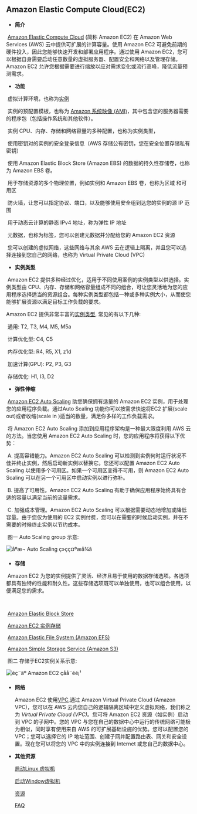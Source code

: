 ## Amazon Elastic Compute Cloud(EC2)

- **简介**

​      [Amazon Elastic Compute Cloud](https://docs.aws.amazon.com/ec2/index.html)  (简称 Amazon EC2)  在 Amazon Web Services (AWS) 云中提供可扩展的计算容量。使用 Amazon EC2 可避免前期的硬件投入，因此您能够快速开发和部署应用程序。通过使用 Amazon EC2，您可以根据自身需要启动任意数量的虚拟服务器、配置安全和网络以及管理存储。Amazon EC2 允许您根据需要进行缩放以应对需求变化或流行高峰，降低流量预测需求。



- **功能**

​      虚拟计算环境，也称为[实例](https://docs.aws.amazon.com/zh_cn/AWSEC2/latest/UserGuide/ec2-instances-and-amis.html)

​      实例的预配置模板，也称为 [Amazon 系统映像 (AMI)](https://docs.aws.amazon.com/zh_cn/AWSEC2/latest/UserGuide/AMIs.html)，其中包含您的服务器需要的程序包（包括操作系统和其他软件）。

​      实例 CPU、内存、存储和网络容量的多种配置，也称为实例类型，

​      使用密钥对的实例的安全登录信息（AWS 存储公有密钥，您在安全位置存储私有密钥）

​      使用 Amazon Elastic Block Store (Amazon EBS) 的数据的持久性存储卷，也称为 Amazon EBS 卷。

​      用于存储资源的多个物理位置，例如实例和 Amazon EBS 卷，也称为区域 和可用区

​      防火墙，让您可以指定协议、端口，以及能够使用安全组到达您的实例的源 IP 范围

​      用于动态云计算的静态 IPv4 地址，称为弹性 IP 地址

​      元数据，也称为标签，您可以创建元数据并分配给您的 Amazon EC2 资源

​      您可以创建的虚拟网络，这些网络与其余 AWS 云在逻辑上隔离，并且您可以选择连接到您自己的网络，也称为 Virtual Private Cloud (VPC)



- **实例类型**

​    Amazon EC2 提供多种经过优化，适用于不同使用案例的实例类型以供选择。实例类型由 CPU、内存、存储和网络容量组成不同的组合，可让您灵活地为您的应用程序选择适当的资源组合。每种实例类型都包括一种或多种实例大小，从而使您能够扩展资源以满足目标工作负载的要求。

   Amazon EC2 提供非常丰富的[实例类型](https://aws.amazon.com/cn/ec2/instance-types/), 常见的有以下几种:

​    通用: T2, T3, M4, M5, M5a

​    计算优化型: C4, C5

​    内存优化型:  R4, R5, X1, z1d

​    加速计算(GPU): P2, P3, G3

​    存储优化:  H1, I3, D2



- **弹性伸缩**

​     [Amazon EC2 Auto Scaling](https://docs.aws.amazon.com/zh_cn/autoscaling/ec2/userguide/what-is-amazon-ec2-auto-scaling.html)  助您确保拥有适量的 Amazon EC2 实例，用于处理您的应用程序负载。通过Auto Scaling 功能你可以按需求快速将EC2 扩展(scale out)或者收缩(scale in )适当的数量，满足你多样的工作负载需求。

​    将 Amazon EC2 Auto Scaling 添加到应用程序架构是一种最大限度利用 AWS 云的方法。当您使用 Amazon EC2 Auto Scaling 时，您的应用程序将获得以下优势：

​     A. 提高容错能力。Amazon EC2 Auto Scaling 可以检测到实例何时运行状况不佳并终止实例，然后启动新实例以替换它。您还可以配置 Amazon EC2 Auto Scaling 以使用多个可用区。如果一个可用区变得不可用，则 Amazon EC2 Auto Scaling 可以在另一个可用区中启动实例以进行弥补。

​     B. 提高了可用性。Amazon EC2 Auto Scaling 有助于确保应用程序始终具有合适的容量以满足当前的流量需求。

​     C. 加强成本管理。Amazon EC2 Auto Scaling 可以根据需要动态地增加或降低容量。由于您仅为使用的 EC2 实例付费，您可以在需要的时候启动实例，并在不需要的时候终止实例以节约成本。



​    图一 Auto Scaling group 示意:

![ 			åºæ¬ Auto Scaling ç»çç¤ºæå¾ã 		](https://docs.aws.amazon.com/zh_cn/autoscaling/ec2/userguide/images/as-basic-diagram.png)



- **存储**

​    Amazon EC2 为您的实例提供了灵活、经济且易于使用的数据存储选项。各选项都具有独特的性能和耐久性。这些存储选项既可以单独使用，也可以组合使用，以便满足您的需求。

​    

​     [Amazon Elastic Block Store](https://docs.aws.amazon.com/zh_cn/AWSEC2/latest/UserGuide/AmazonEBS.html)

​     [Amazon EC2 实例存储](https://docs.aws.amazon.com/zh_cn/AWSEC2/latest/UserGuide/InstanceStorage.html)

​     [Amazon Elastic File System (Amazon EFS)](https://docs.aws.amazon.com/zh_cn/AWSEC2/latest/UserGuide/AmazonEFS.html)

​     [Amazon Simple Storage Service (Amazon S3)](https://docs.aws.amazon.com/zh_cn/AWSEC2/latest/UserGuide/AmazonS3.html)



​    图二 存储于EC2实例关系示意:

![       éç¨äº Amazon EC2 çå­å¨éé¡¹     ](https://docs.aws.amazon.com/zh_cn/AWSEC2/latest/UserGuide/images/architecture_storage.png)



- **网络**

   Amazon EC2 使用[VPC](https://docs.aws.amazon.com/zh_cn/AWSEC2/latest/UserGuide/using-vpc.html),通过 Amazon Virtual Private Cloud (Amazon VPC)，您可以在 AWS 云内您自己的逻辑隔离区域中定义虚拟网络，我们称之为 *Virtual Private Cloud (VPC)*。您可将 Amazon EC2 资源（如实例）启动到 VPC 的子网中。您的 VPC 与您在自己的数据中心中运行的传统网络可能极为相似，同时享有使用来自 AWS 的可扩展基础设施的优势。您可以配置您的 VPC；您可以选择它的 IP 地址范围、创建子网并配置路由表、网关和安全设置。现在您可以将您的 VPC 中的实例连接到 Internet 或您自己的数据中心。



- **其他资源**

  [启动Linux 虚拟机](https://aws.amazon.com/cn/getting-started/tutorials/launch-a-virtual-machine/)
  
  [启动Window虚拟机](https://aws.amazon.com/cn/getting-started/tutorials/launch-windows-vm/)

  [资源](https://amazonaws-china.com/cn/ec2/resources/)

  [FAQ](https://amazonaws-china.com/cn/ec2/faqs/)

